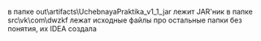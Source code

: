 в папке out\artifacts\UchebnayaPraktika_v1_1_jar лежит JAR'ник
в папке src\vk\com\dwzkf лежат исходные файлы
про остальные папки без понятия, их IDEA создала